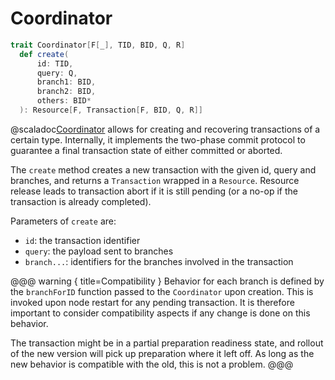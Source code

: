 # Coordinator

```scala
trait Coordinator[F[_], TID, BID, Q, R] 
  def create(
      id: TID,
      query: Q,
      branch1: BID,
      branch2: BID,
      others: BID*
  ): Resource[F, Transaction[F, BID, Q, R]]
```

@scaladoc[Coordinator](endless.transaction.Coordinator) allows for creating and recovering transactions of a certain type. Internally, it implements the two-phase commit protocol to guarantee a final transaction state of either committed or aborted.

The `create` method creates a new transaction with the given id, query and branches, and returns a `Transaction` wrapped in a `Resource`. Resource release leads to transaction abort if it is still pending (or a no-op if the transaction is already completed). 

Parameters of `create` are:

 - `id`: the transaction identifier
 - `query`: the payload sent to branches
 - `branch...`: identifiers for the branches involved in the transaction 

@@@ warning { title=Compatibility }
Behavior for each branch is defined by the `branchForID` function passed to the `Coordinator` upon creation. This is invoked upon node restart for any pending transaction. It is therefore important to consider compatibility aspects if any change is done on this behavior. 

The transaction might be in a partial preparation readiness state, and rollout of the new version will pick up preparation where it left off. As long as the new behavior is compatible with the old, this is not a problem. 
@@@